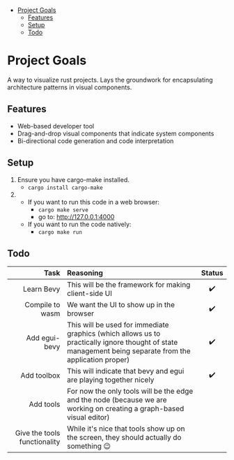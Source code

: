 - [Project Goals](#project-goals)
  - [Features](#features)
  - [Setup](#setup)
  - [Todo](#todo)


# Project Goals
A way to visualize rust projects. Lays the groundwork for encapsulating architecture patterns in visual components.

## Features
* Web-based developer tool 
* Drag-and-drop visual components that indicate system components
* Bi-directional code generation and code interpretation 

## Setup
1. Ensure you have cargo-make installed. 
    * `cargo install cargo-make`
2.
    * If you want to run this code in a web browser:
        * `cargo make serve`
        * go to: http://127.0.0.1:4000
    * If you want to run the code natively:
        * `cargo make run`

## Todo
|  Task  |  Reasoning  |  Status  |
| -----: |  :--------  | :-----:  |
| Learn Bevy | This will be the framework for making client-side UI | :heavy_check_mark: |
| Compile to wasm | We want the UI to show up in the browser | :heavy_check_mark: |
| Add egui-bevy | This will be used for immediate graphics (which allows us to practically ignore thought of state management being separate from the application proper) | :heavy_check_mark: |
| Add toolbox | This will indicate that bevy and egui are playing together nicely | :heavy_check_mark: |
| Add tools | For now the only tools will be the edge and the node (because we are working on creating a graph-based visual editor) |    |
| Give the tools functionality | While it's nice that tools show up on the screen, they should actually do something :wink: |   |